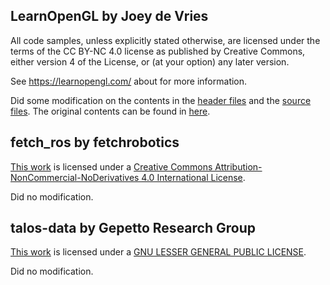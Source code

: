 ## LearnOpenGL by Joey de Vries

All code samples, unless explicitly stated otherwise, are licensed under the terms of the CC BY-NC 4.0 license as published by Creative Commons, either version 4 of the License, or (at your option) any later version.

See https://learnopengl.com/ about for more information.

Did some modification on the contents in the [header files](./includes/learnopengl/) and the [source files](./src/). The original contents can be found in [here](https://github.com/JoeyDeVries/LearnOpenGL).


## fetch_ros by fetchrobotics
[This work](https://github.com/fetchrobotics/fetch_ros) is licensed under a [Creative Commons Attribution-NonCommercial-NoDerivatives 4.0 International License](https://creativecommons.org/licenses/by-nc-nd/4.0/).

Did no modification.

## talos-data by Gepetto Research Group
[This work](https://github.com/stack-of-tasks/talos-data) is licensed under a [GNU LESSER GENERAL PUBLIC LICENSE](https://www.gnu.org/licenses/lgpl-3.0.html).

Did no modification.
